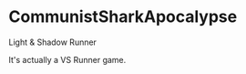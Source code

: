 CommunistSharkApocalypse
========================

Light & Shadow Runner

It's actually a VS Runner game.
